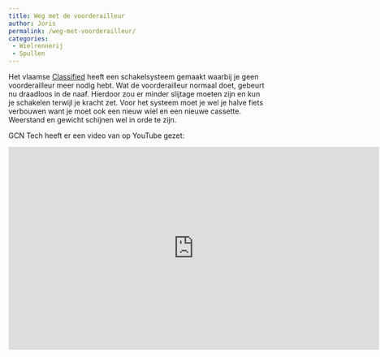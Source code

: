 ```yaml
---
title: Weg met de voorderailleur
author: Joris
permalink: /weg-met-voorderailleur/
categories:
 - Wielrennerij
 - Spullen
---
```


Het vlaamse [Classified](https://classified-cycling.cc/en/) heeft een schakelsysteem gemaakt waarbij je geen voorderailleur meer nodig hebt. Wat de voorderailleur normaal doet, gebeurt nu draadloos in de naaf. Hierdoor zou er minder slijtage moeten zijn en kun je schakelen terwijl je kracht zet. Voor het systeem moet je wel je halve fiets verbouwen want je moet ook een nieuw wiel en een nieuwe cassette. Weerstand en gewicht schijnen wel in orde te zijn.

GCN Tech heeft er een video van op YouTube gezet:

<iframe width="730" height="400" src="https://www.youtube-nocookie.com/embed/UFMhUYoqFyc" frameborder="0" allow="accelerometer; autoplay; clipboard-write; encrypted-media; gyroscope; picture-in-picture" allowfullscreen></iframe>
